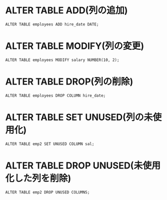# ALTER TABLE ADD(列の追加)
`ALTER TABLE employees ADD hire_date DATE;`
# ALTER TABLE MODIFY(列の変更)
`ALTER TABLE employees MODIFY salary NUMBER(10, 2);`
# ALTER TABLE DROP(列の削除)
`ALTER TABLE employees DROP COLUMN hire_date;`
# ALTER TABLE SET UNUSED(列の未使用化)
`ALTER TABLE emp2 SET UNUSED COLUMN sal;`
# ALTER TABLE DROP UNUSED(未使用化した列を削除)
`ALTER TABLE emp2 DROP UNUSED COLUMNS;`

# 